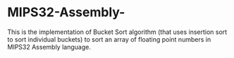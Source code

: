 # MIPS32-Assembly-
This is the implementation of Bucket Sort algorithm (that uses insertion sort to sort individual buckets) to sort an array of floating point numbers in MIPS32 Assembly language.
